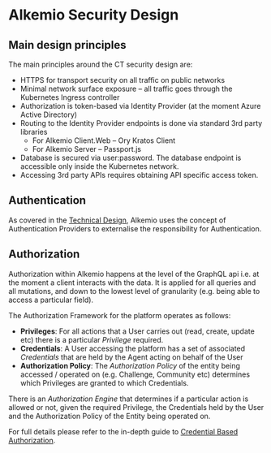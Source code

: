 # Alkemio Security Design

##	Main design principles
The main principles around the CT security design are:
* HTTPS for transport security on all traffic on public networks
* Minimal network surface exposure – all traffic goes through the Kubernetes Ingress controller
* Authorization is token-based via Identity Provider (at the moment Azure Active Directory)
* Routing to the Identity Provider endpoints is done via standard 3rd party libraries
    * For Alkemio Client.Web – Ory Kratos Client
    * For Alkemio Server – Passport.js
* Database is secured via user:password. The database endpoint is accessible only inside the Kubernetes network.
* Accessing 3rd party APIs requires obtaining API specific access token.

##	Authentication
As covered in the [Technical Design](./technical-design.md), Alkemio uses the concept of Authentication Providers to externalise the responsibility for Authentication. 


##	Authorization
Authorization within Alkemio happens at the level of the GraphQL api i.e. at the moment a client interacts with the data. It is applied for all queries and all mutations, and down to the lowest level of granularity (e.g. being able to access a particular field).

The Authorization Framework for the platform operates as follows:
* **Privileges**: For all actions that a User carries out (read, create, update etc) there is a particular _Privilege_ required. 
* **Credentials**: A User accessing the platform has a set of associated _Credentials_ that are held by the Agent acting on behalf of the User 
* **Authorization Policy**: The _Authorization Policy_ of the entity being accessed / operated on (e.g. Challenge, Community etc) determines which Privileges are granted to which Credentials.

There is an _Authorization Engine_ that determines if a particular action is allowed or not, given the required Privilege, the Credentials held by the User and the Authorization Policy of the Entity being operated on.

For full details please refer to the in-depth guide to [Credential Based Authorization](./credential-based-authorization.md).



